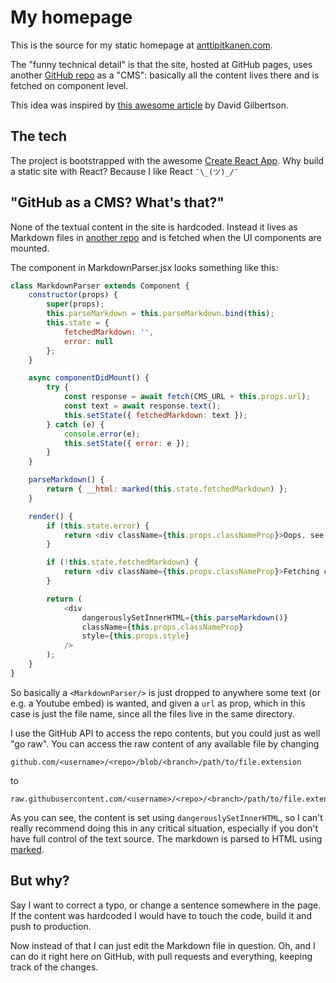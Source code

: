 # My homepage

This is the source for my static homepage at [anttipitkanen.com](http://anttipitkanen.com).

The "funny technical detail" is that the site, hosted at GitHub pages, uses another [GitHub repo](https://github.com/anttispitkanen/homepage-content) as a "CMS": basically all the content lives there and is fetched on component level.

This idea was inspired by [this awesome article](https://hackernoon.com/12-cool-things-you-can-do-with-github-f3e0424cf2f0) by David Gilbertson.

## The tech

The project is bootstrapped with the awesome [Create React App](https://github.com/facebookincubator/create-react-app). Why build a static site with React? Because I like React `¯\_(ツ)_/¯`

## "GitHub as a CMS? What's that?"

None of the textual content in the site is hardcoded. Instead it lives as Markdown files in [another repo](https://github.com/anttispitkanen/homepage-content) and is fetched when the UI components are mounted.

The component in MarkdownParser.jsx looks something like this:
```javascript
class MarkdownParser extends Component {
    constructor(props) {
        super(props);
        this.parseMarkdown = this.parseMarkdown.bind(this);
        this.state = {
            fetchedMarkdown: '',
            error: null
        };
    }

    async componentDidMount() {
        try {
            const response = await fetch(CMS_URL + this.props.url);
            const text = await response.text();
            this.setState({ fetchedMarkdown: text });
        } catch (e) {
            console.error(e);
            this.setState({ error: e });
        }
    }

    parseMarkdown() {
        return { __html: marked(this.state.fetchedMarkdown) };
    }

    render() {
        if (this.state.error) {
            return <div className={this.props.classNameProp}>Oops, see console for what went wrong!</div>;
        }

        if (!this.state.fetchedMarkdown) {
            return <div className={this.props.classNameProp}>Fetching content...</div>;
        }

        return (
            <div
                dangerouslySetInnerHTML={this.parseMarkdown()}
                className={this.props.classNameProp}
                style={this.props.style}
            />
        );
    }
}
```

So basically a `<MarkdownParser/>` is just dropped to anywhere some text (or e.g. a Youtube embed) is wanted, and given a `url` as prop, which in this case is just the file name, since all the files live in the same directory.

I use the GitHub API to access the repo contents, but you could just as well "go raw". You can access the raw content of any available file by changing
```
github.com/<username>/<repo>/blob/<branch>/path/to/file.extension
```
to
```
raw.githubusercontent.com/<username>/<repo>/<branch>/path/to/file.extension
```
As you can see, the content is set using `dangerouslySetInnerHTML`, so I can't really recommend doing this in any critical situation, especially if you don't have full control of the text source. The markdown is parsed to HTML using [marked](https://github.com/chjj/marked).

## But why?

Say I want to correct a typo, or change a sentence somewhere in the page. If the content was hardcoded I would have to touch the code, build it and push to production.

Now instead of that I can just edit the Markdown file in question. Oh, and I can do it right here on GitHub, with pull requests and everything, keeping track of the changes.